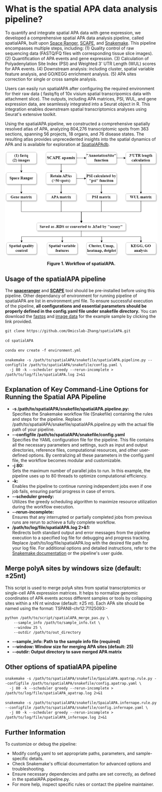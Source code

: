 # What is the spatial APA data analysis pipeline?
To quantify and integrate spatial APA data with gene expression, we developed a comprehensive spatial APA data analysis pipeline, called spatialAPA, built upon [Space Ranger](https://www.10xgenomics.com/cn/support/software/space-ranger/latest), [SCAPE](https://github.com/LuChenLab/SCAPE), and [Snakemake](https://snakemake.readthedocs.io/en/v7.32.4/). This pipeline encompasses multiple steps, including:
(1) Quality control of raw sequencing data (FASTQ/FQ files with corresponding tissue slice images).
(2) Quantification of APA events and gene expression.
(3) Calculation of Polyadenylation Site Index (PSI) and Weighted 3' UTR Length (WUL) scores for APA events.
(4) Downstream analysis: including cluster, spatial variable feature analysis, and GO/KEGG enrichment analysis.
(5) APA sites correction for single or cross sample analysis.

Users can easily run spatialAPA after configuring the required environment for their raw data ( fastq/fq of 10x visium spatial transcripomics data with attachment slice). The outputs, including APA matrices, PSI, WUL, and gene expression data, are seamlessly integrated into a Seurat object in R. This integration enables downstream spatial transcriptomics analyses using Seurat's extensive toolkit.

Using the spatialAPA pipeline, we constructed a comprehensive spatially resolved atlas of APA, analyzing 804,276 transcriptomic spots from 363 sections, spanning 56 projects, 18 organs, and 76 disease states. The resulting atlas provides unprecedented insights into the spatial dynamics of APA and is available for exploration at [SpatialAPAdb](http://www.biomedical-web.com/spatialAPAdb/home).

<div align="center">
  <img src="https://github.com/Omicslab-Zhang/spatialAPA/blob/main/image/spatialAPA.png" alt="Figure 1. Workflow of spatialAPAdb">
  <p><strong>Figure 1. Workflow of spatialAPA.</strong></p>
</div>

## Usage of the spatialAPA pipeline
The **[spaceranger](https://www.10xgenomics.com/cn/support/software/space-ranger/latest)** and **[SCAPE](https://github.com/LuChenLab/SCAPE)** tool should be pre-installed before using this pipeline. Other dependancy of environment for running pipeline of spatialAPA are list in environment.yml file. To ensure successful execution of the pipeline, **all configurations and essential parameters should be properly defined in the config.yaml file under snakefile directory.** You can download the [fastqs](https://ftp.sra.ebi.ac.uk/vol1/fastq/SRR173/084/SRR17375084/) and [image data](https://github.com/Omicslab-Zhang/spatialAPA/tree/main/image/tissue_hires_image.png) for the example sample by clicking the link provided.
```
git clone https://github.com/Omicslab-Zhang/spatialAPA.git

cd spatialAPA

conda env create -f environment.yml

snakemake -s /path/to/spatialAPA/snakefile/spatialAPA.pipeline.py --configfile /path/to/spatialAPA/snakefile/config.yaml \
  -j 80 -k --scheduler greedy --rerun-incomplete > /path/to/log/file/spatialAPA.log 2>&1
```

## Explanation of Key Command-Line Options for Running the Spatial APA Pipeline
- **-s /path/to/spatialAPA/snakefile/spatialAPA.pipeline.py:**  
Specifies the Snakemake workflow file (Snakefile) containing the rules and steps for the pipeline. Replace /path/to/spatialAPA/snakefile/spatialAPA.pipeline.py with the actual file path of your pipeline.
- **--configfile /path/to/spatialAPA/snakefile/config.yaml**  
Specifies the YAML configuration file for the pipeline. This file contains all the necessary parameters and settings, such as input and output directories, reference files, computational resources, and other user-defined options.
By centralizing all these parameters in the config.yaml file, the workflow becomes modular and customizable.
- **-j 80:**  
Sets the maximum number of parallel jobs to run. In this example, the pipeline uses up to 80 threads to optimize computational efficiency.
- **-k:**  
Enables the pipeline to continue running independent jobs even if one job fails, ensuring partial progress in case of errors.
- **--scheduler greedy:**  
Utilizes the greedy scheduling algorithm to maximize resource utilization during the workflow execution.
- **--rerun-incomplete:**  
Ensures that any interrupted or partially completed jobs from previous runs are rerun to achieve a fully complete workflow.
- **/path/to/log/file/spatialAPA.log 2>&1:**  
Redirects both standard output and error messages from the pipeline execution to a specified log file for debugging and progress tracking. Replace /path/to/log/file/spatialAPA.log with the desired file path for your log file.
For additional options and detailed instructions, refer to the [Snakemake documentation](https://snakemake.readthedocs.io/en/v7.32.4/) or the pipeline's user guide.

## Merge polyA sites by windows size (default:±25nt)
This script is used to merge polyA sites from spatial transcriptomics or single-cell APA expression matrices. It helps to normalize genomic coordinates of APA events across different samples or tools by collapsing sites within a ±N nt window (default: ±25 nt). Each APA site should be named using the format: TSPAN8-chr12:71125093:-
```
python /path/to/script/spatialAPA_merge_pas.py \
    --sample_info /path/to/sample_info.txt \
    --window 25 \
    --outdir /path/to/out_directory
```
- **--sample_info: Path to the sample info file (required)**
- **--window: Window size for merging APA sites (default: 25)**
- **--outdir: Output directory to save merged APA matrix**

## Other options of spatialAPA pipeline
```
snakemake -s /path/to/spatialAPA/snakefile/SpaialAPA.apatrap.rule.py --configfile /path/to/spatialAPA/snakefile/config.apatrap.yaml \
  -j 80 -k --scheduler greedy --rerun-incomplete > /path/to/log/file/spatialAPA_apatrap.log 2>&1

snakemake -s /path/to/spatialAPA/snakefile/SpaialAPA.infernape.rule.py --configfile /path/to/spatialAPA/snakefile/config.infernape.yaml \
  -j 80 -k --scheduler greedy --rerun-incomplete > /path/to/log/file/spatialAPA_infernape.log 2>&1
```

## Further Information
To customize or debug the pipeline:
- Modify config.yaml to set appropriate paths, parameters, and sample-specific details.
- Check Snakemake's official documentation for advanced options and troubleshooting.
- Ensure necessary dependencies and paths are set correctly, as defined in the spatialAPA.pipeline.py.
- For more help, inspect specific rules or contact the pipeline maintainer.
